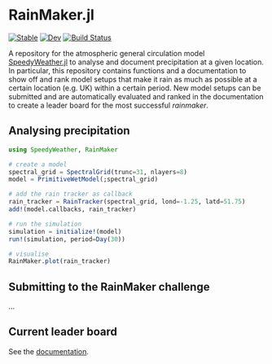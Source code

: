 # RainMaker.jl

[![Stable](https://img.shields.io/badge/docs-stable-blue.svg)](https://speedyweather.github.io/RainMaker.jl/stable/)
[![Dev](https://img.shields.io/badge/docs-dev-blue.svg)](https://speedyweather.github.io/RainMaker.jl/dev/)
[![Build Status](https://github.com/SpeedyWeather/RainMaker.jl/actions/workflows/CI.yml/badge.svg?branch=main)](https://github.com/SpeedyWeather/RainMaker.jl/actions/workflows/CI.yml?query=branch%3Amain)

A repository for the atmospheric general circulation model
[SpeedyWeather.jl](https://github.com/SpeedyWeather/SpeedyWeather.jl)
to analyse and document precipitation at a given location.
In particular, this repository contains functions and a documentation
to show off and rank model setups that make it rain as much
as possible at a certain location (e.g. UK) within a certain period.
New model setups can be submitted and are automatically evaluated
and ranked in the documentation to create a leader board
for the most successful *rainmaker*.

## Analysing precipitation

```julia
using SpeedyWeather, RainMaker

# create a model
spectral_grid = SpectralGrid(trunc=31, nlayers=8)
model = PrimitiveWetModel(;spectral_grid)

# add the rain tracker as callback
rain_tracker = RainTracker(spectral_grid, lond=-1.25, latd=51.75)
add!(model.callbacks, rain_tracker)

# run the simulation
simulation = initialize!(model)
run!(simulation, period=Day(30))

# visualise 
RainMaker.plot(rain_tracker)
```

## Submitting to the RainMaker challenge

...

## Current leader board

See the [documentation](https://speedyweather.github.io/RainMaker.jl/dev/).
